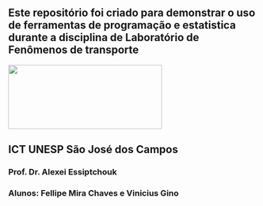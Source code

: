 ## Este repositório foi criado para demonstrar o uso de ferramentas de programação e estatistica durante a disciplina de Laboratório de Fenômenos de transporte
<img src="https://www.ict.unesp.br/Home/ensino/pos-graduacao/desastresnaturais/logoict_transp.png" width="310" height="130"/>

## ICT UNESP São José dos Campos

### Prof. Dr. Alexei Essiptchouk

### Alunos: Fellipe Mira Chaves e Vinicius Gino
